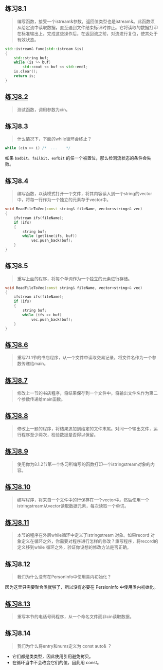 ## 练习8.1

> 编写函数，接受一个istream&参数，返回值类型也是istream&。此函数须从给定流中读取数据，直至遇到文件结束标识时停止。它将读取的数据打印在标准输出上。完成这些操作后，在返回流之前，对流进行复位，使其处于有效状态。

```cpp
std::istream& func(std::istream &is)
{
    std::string buf;
    while (is >> buf)
        std::cout << buf << std::endl;
    is.clear();
    return is;
}
```

## [练习8.2](exercise8_2.cpp)

> 测试函数，调用参数为cin。

## 练习8.3

> 什么情况下，下面的while循环会终止？
```cpp
while (cin >> i) /*  ...    */
```

如果 `badbit`、`failbit`、`eofbit` 的任一个被置位，那么检测流状态的条件会失败。                            

## 练习8.4

> 编写函数，以读模式打开一个文件，将其内容读入到一个string的vector中，将每一行作为一个独立的元素存于vector中。

```cpp
void ReadFileToVec(const string& fileName, vector<string>& vec)
{
    ifstream ifs(fileName);
    if (ifs)
    {
        string buf;
        while (getline(ifs, buf))
            vec.push_back(buf);
    }
}
```

## 练习8.5

> 重写上面的程序，将每个单词作为一个独立的元素进行存储。

```cpp
void ReadFileToVec(const string& fileName, vector<string>& vec)
{
    ifstream ifs(fileName);
    if (ifs)
    {
        string buf;
        while (ifs >> buf)
            vec.push_back(buf);
    }
}
```

## [练习8.6](exercise8_6.cpp)

> 重写7.1.1节的书店程序，从一个文件中读取交易记录。将文件名作为一个参数传递给main。

## [练习8.7](exercise8_7.cpp)

> 修改上一节的书店程序，将结果保存到一个文件中。将输出文件名作为第二个参数传递给main函数。

## [练习8.8](exercise8_8.cpp)

> 修改上一题的程序，将结果追加到给定的文件末尾。对同一个输出文件，运行程序至少两次，检验数据是否得以保留。

## [练习8.9](exercise8_9.cpp)

> 使用你为8.1.2节第一个练习所编写的函数打印一个istringstream对象的内容。

## [练习8.10](exercise8_10.cpp)

> 编写程序，将来自一个文件中的行保存在一个vector<string>中。然后使用一个istringstream从vector读取数据元素，每次读取一个单词。

## [练习8.11](exercise8_11.cpp)

> 本节的程序在外层while循环中定义了istringstream 对象。如果record 对象定义在循环之外，你需要对程序进行怎样的修改？重写程序，将record的定义移到while 循环之外，验证你设想的修改方法是否正确。

## 练习8.12

> 我们为什么没有在PersonInfo中使用类内初始化？

因为这里只需要聚合类就够了，所以没有必要在 PersionInfo 中使用类内初始化。

## [练习8.13](exercise8_13.cpp)

> 重写本节的电话号码程序，从一个命名文件而非cin读取数据。

## 练习8.14

> 我们为什么将entry和nums定义为 const auto& ？

* 它们都是类类型，因此使用引用避免拷贝。
* 在循环当中不会改变它们的值，因此用 const。
